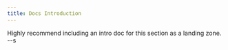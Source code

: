 ```yaml
---
title: Docs Introduction
---
```

Highly recommend including an intro doc for this section as a landing zone. --s